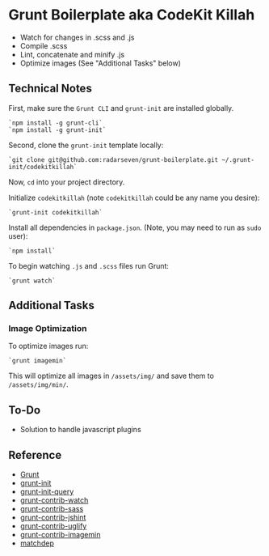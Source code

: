 # Grunt Boilerplate aka CodeKit Killah

- Watch for changes in .scss and .js
- Compile .scss
- Lint, concatenate and minify .js
- Optimize images (See "Additional Tasks" below)

## Technical Notes

First, make sure the `Grunt CLI` and `grunt-init` are installed globally.

    `npm install -g grunt-cli`
    `npm install -g grunt-init`

Second, clone the `grunt-init` template locally:

    `git clone git@github.com:radarseven/grunt-boilerplate.git ~/.grunt-init/codekitkillah`

Now, `cd` into your project directory.

Initialize `codekitkillah` (note `codekitkillah` could be any name you desire):

    `grunt-init codekitkillah`

Install all dependencies in `package.json`. (Note, you may need to run as `sudo` user):

    `npm install`

To begin watching `.js` and `.scss` files run Grunt:

    `grunt watch`

## Additional Tasks

### Image Optimization

To optimize images run:

    `grunt imagemin`

This will optimize all images in `/assets/img/` and save them to `/assets/img/min/`.

## To-Do

- Solution to handle javascript plugins

## Reference

- [Grunt](http://gruntjs.com/)
- [grunt-init](http://gruntjs.com/project-scaffolding)
- [grunt-init-query](https://github.com/gruntjs/grunt-init-jquery)
- [grunt-contrib-watch](https://github.com/gruntjs/grunt-contrib-watch)
- [grunt-contrib-sass](https://github.com/gruntjs/grunt-contrib-sass)
- [grunt-contrib-jshint](https://github.com/gruntjs/grunt-contrib-jshint)
- [grunt-contrib-uglify](https://github.com/gruntjs/grunt-contrib-uglify)
- [grunt-contrib-imagemin](https://github.com/gruntjs/grunt-contrib-imagemin)
- [matchdep](https://npmjs.org/package/matchdep)
